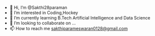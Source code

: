 - 👋 Hi, I’m @Sakthi28paraman
- 👀 I’m interested in Coding,Hockey
- 🌱 I’m currently learning B.Tech Artificial Intelligence and Data Science
- 💞️ I’m looking to collaborate on ...
- 📫 How to reach me sakthiparameswaran0128@gmail.com

<!---
Sakthi28paraman/Sakthi28paraman is a ✨ special ✨ repository because its `README.md` (this file) appears on your GitHub profile.
You can click the Preview link to take a look at your changes.
--->

